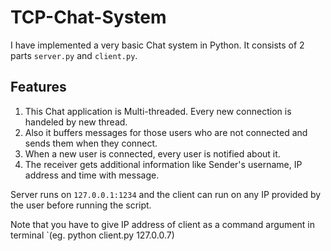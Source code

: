 # TCP-Chat-System

I have implemented a very basic Chat system in Python. It consists of 2 parts `server.py` and `client.py`.

## Features

1. This Chat application is Multi-threaded. Every new connection is handeled by new thread. 
2. Also it buffers messages for those users who are not connected and sends them when they connect.
3. When a new user is connected, every user is notified about it.
4. The receiver gets additional information like Sender's username, IP address and time with message.

Server runs on `127.0.0.1:1234` and the client can run on any IP provided by the user before running the script.

Note that you have to give IP address of client as a command argument in terminal
`(eg. python client.py 127.0.0.7)
